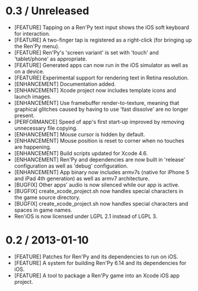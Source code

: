# 0.3 / Unreleased

* [FEATURE] Tapping on a Ren'Py text input shows the iOS soft keyboard for interaction.
* [FEATURE] A two-finger tap is registered as a right-click (for bringing up the Ren'Py menu).
* [FEATURE] Ren'Py's 'screen variant' is set with 'touch' and 'tablet/phone' as appropriate.
* [FEATURE] Generated apps can now run in the iOS simulator as well as on a device.
* [FEATURE] Experimental support for rendering text in Retina resolution.
* [ENHANCEMENT] Documentation added.
* [ENHANCEMENT] Xcode project now includes template icons and launch images.
* [ENHANCEMENT] Use framebuffer render-to-texture, meaning that graphical glitches caused by having to use 'fast dissolve' are no longer present.
* [PERFORMANCE] Speed of app's first start-up improved by removing unnecessary file copying.
* [ENHANCEMENT] Mouse cursor is hidden by default.
* [ENHANCEMENT] Mouse position is reset to corner when no touches are happening.
* [ENHANCEMENT] Build scripts updated for Xcode 4.6.
* [ENHANCEMENT] Ren'Py and dependencies are now built in 'release' configuration as well as 'debug' configuration.
* [ENHANCEMENT] App binary now includes armv7s (native for iPhone 5 and iPad 4th generation) as well as armv7 architecture.
* [BUGFIX] Other apps' audio is now silenced while our app is active.
* [BUGFIX] create_xcode_project.sh now handles special characters in the game source directory.
* [BUGFIX] create_xcode_project.sh now handles special characters and spaces in game names.
* Ren'iOS is now licensed under LGPL 2.1 instead of LGPL 3. 

# 0.2 / 2013-01-10

* [FEATURE] Patches for Ren'Py and its dependencies to run on iOS.
* [FEATURE] A system for building Ren'Py 6.14 and its dependencies for iOS.
* [FEATURE] A tool to package a Ren'Py game into an Xcode iOS app project.
